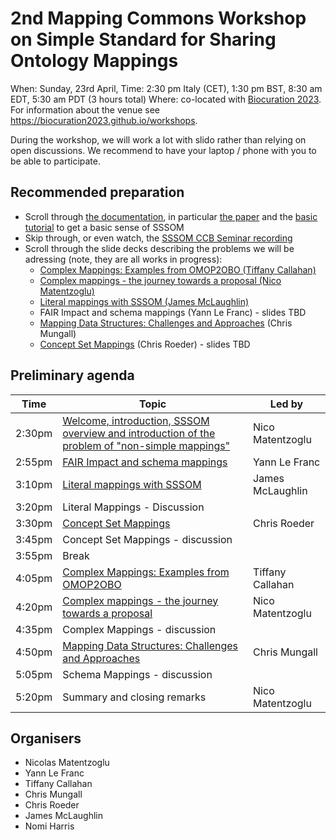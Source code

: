 # 2nd Mapping Commons Workshop on Simple Standard for Sharing Ontology Mappings

When: Sunday, 23rd April, Time: 2:30 pm Italy (CET), 1:30 pm BST, 8:30 am EDT, 5:30 am PDT (3 hours total)
Where: co-located with [Biocuration 2023](https://biocuration2023.github.io/). For information about the venue see https://biocuration2023.github.io/workshops.

During the workshop, we will work a lot with slido rather than relying on open discussions. We recommend to have your laptop / phone with you to be able to participate.

## Recommended preparation

- Scroll through [the documentation](https://mapping-commons.github.io/sssom/home/), in particular [the paper](https://doi.org/10.1093/database/baac035) and the [basic tutorial](https://mapping-commons.github.io/sssom/tutorial/) to get a basic sense of SSSOM
- Skip through, or even watch, the [SSSOM CCB Seminar recording](https://www.youtube.com/watch?v=4vqeRECuAKE)
- Scroll through the slide decks describing the problems we will be adressing (note, they are all works in progress):
    - [Complex Mappings: Examples from OMOP2OBO (Tiffany Callahan)](https://docs.google.com/presentation/d/1Jn0W9gjRn19ISDB8N-sEwKwXsJySLPlNIsOL6ng_nEA/edit?usp=sharing)
    - [Complex mappings - the journey towards a proposal (Nico Matentzoglu)](https://docs.google.com/presentation/d/1kFD33S_WMgEGmCnT7IjVCeEyKI7OpcUw1ZzRXGqt1hs/edit?usp=sharing)
    - [Literal mappings with SSSOM (James McLaughlin)](https://docs.google.com/presentation/d/1mBZK6KS7JgmXlEtszQiOa_Cl7SXg_Z8wRp0tZHaL57Y/edit?usp=sharing)
    - FAIR Impact and schema mappings (Yann Le Franc) - slides TBD
    - [Mapping Data Structures: Challenges and Approaches](https://docs.google.com/presentation/d/191jQYOe8KAGoktVOA408NW_WWk_Gon0q9idyylbEQck/edit?usp=sharing) (Chris Mungall)
    - [Concept Set Mappings](https://docs.google.com/presentation/d/1055Etr0kgHHkguwgizecb_SEhj2nNd7my3q0u8fCDvk/edit?usp=sharing) (Chris Roeder) - slides TBD

## Preliminary agenda

|  Time  | Topic | Led by |
| ------ | ----- | ------ |
| 2:30pm | [Welcome, introduction, SSSOM overview and introduction of the problem of "non-simple mappings"](https://docs.google.com/presentation/d/1bHcZsYU9GpZDyeDxO4uopnuw0-ETfldn1EFYQwBbNro/edit?usp=sharing) | Nico Matentzoglu |
| 2:55pm | [FAIR Impact and schema mappings](https://drive.google.com/file/d/1cDSfvBehegy3edJU4LxZK3S-xI0LNbmn/view?usp=sharing) | Yann Le Franc |
| 3:10pm | [Literal mappings with SSSOM](https://docs.google.com/presentation/d/1mBZK6KS7JgmXlEtszQiOa_Cl7SXg_Z8wRp0tZHaL57Y/edit?usp=sharing) | James McLaughlin |
| 3:20pm | Literal Mappings - Discussion | |
| 3:30pm | [Concept Set Mappings](https://docs.google.com/presentation/d/1055Etr0kgHHkguwgizecb_SEhj2nNd7my3q0u8fCDvk/edit?usp=sharing) | Chris Roeder |
| 3:45pm | Concept Set Mappings - discussion | |
| 3:55pm | Break | |
| 4:05pm | [Complex Mappings: Examples from OMOP2OBO](https://docs.google.com/presentation/d/1Jn0W9gjRn19ISDB8N-sEwKwXsJySLPlNIsOL6ng_nEA/edit?usp=sharing) | Tiffany Callahan |
| 4:20pm | [Complex mappings - the journey towards a proposal](https://docs.google.com/presentation/d/1kFD33S_WMgEGmCnT7IjVCeEyKI7OpcUw1ZzRXGqt1hs/edit?usp=sharing)  | Nico Matentzoglu |
| 4:35pm | Complex Mappings - discussion | |
| 4:50pm | [Mapping Data Structures: Challenges and Approaches](https://docs.google.com/presentation/d/191jQYOe8KAGoktVOA408NW_WWk_Gon0q9idyylbEQck/edit?usp=sharing) | Chris Mungall |
| 5:05pm | Schema Mappings - discussion | |
| 5:20pm | Summary and closing remarks | Nico Matentzoglu |

## Organisers

- Nicolas Matentzoglu
- Yann Le Franc
- Tiffany Callahan
- Chris Mungall
- Chris Roeder
- James McLaughlin
- Nomi Harris

